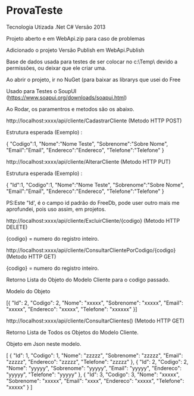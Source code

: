 # ProvaTeste
Tecnologia Utizada .Net C#
Versão 2013

Projeto aberto e em WebApi.zip para caso de problemas

Adicionado o projeto Versão Publish em WebApi.Publish

Base de dados usada para testes de ser colocar no c:\Temp\ devido a permissões, ou deixar que ele criar uma.


Ao abrir o projeto, ir no NuGet (para baixar as librarys que usei do Free

Usado para Testes o SoupUI (https://www.soapui.org/downloads/soapui.html)

Ao Rodar, os paramentros e metodos são os abaixo.

http://localhost:xxxx/api/cliente/CadastrarCliente (Metodo HTTP POST)

Estrutura esperada (Exemplo) :

{
  "Codigo":1,
  "Nome":"Nome Teste",
  "Sobrenome":"Sobre Nome",
  "Email":"Email",
  "Endereco":"Endereco",
  "Telefone":"Telefone"
}

http://localhost:xxxx/api/cliente/AlterarCliente (Metodo HTTP PUT)

Estrutura esperada (Exemplo) :

{
  "Id":1,
  "Codigo":1,
  "Nome":"Nome Teste",
  "Sobrenome":"Sobre Nome",
  "Email":"Email",
  "Endereco":"Endereco",
  "Telefone":"Telefone"
}

PS:Este "Id', é o campo id padrão do FreeDb, pode user outro mais me aprofundei, pois uso assim, em projetos.

http://localhost:xxxx/api/cliente/ExcluirCliente/{codigo} (Metodo HTTP DELETE)

{codigo} = numero do registro inteiro.

http://localhost:xxxx/api/cliente/ConsultarClientePorCodigo/{codigo} (Metodo HTTP GET)

{codigo} = numero do registro inteiro.

Retorno Lista do Objeto do Modelo Cliente para o codigo passado.

Modelo do Objeto

[{
   "Id": 2,
   "Codigo": 2,
   "Nome": "xxxxx",
   "Sobrenome": "xxxxx",
   "Email": "xxxxx",
   "Endereco": "xxxxx",
   "Telefone": "xxxxxx"
}]

http://localhost:xxxx/api/cliente/ConsultarClientes() (Metodo HTTP GET)

Retorno Lista de Todos os Objetos do Modelo Cliente.

Objeto em Json neste modelo.

[
      {
      "Id": 1,
      "Codigo": 1,
      "Nome": "zzzzz",
      "Sobrenome": "zzzzz",
      "Email": "zzzzz",
      "Endereco": "zzzzz",
      "Telefone": "zzzzz"
   },
      {
      "Id": 2,
      "Codigo": 2,
      "Nome": "yyyyy",
      "Sobrenome": "yyyyy",
      "Email": "yyyyy",
      "Endereco": "yyyyy",
      "Telefone": "yyyyy"
   },
      {
      "Id": 3,
      "Codigo": 3,
      "Nome": "xxxxx",
      "Sobrenome": "xxxxx",
      "Email": "xxxx",
      "Endereco": "xxxxx",
      "Telefone": "xxxxx"
   }
]
